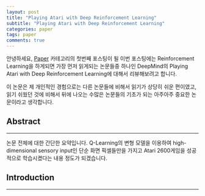 ```yaml
---
layout: post
title: "Playing Atari with Deep Reinforcement Learning"
subtitle: "Playing Atari with Deep Reinforcement Learning"
categories: paper
tags: paper
comments: true
---
```


안녕하세요, [Paper](https://twice154.github.io/category/paper/) 카테고리의 첫번째 포스팅이 될 이번 포스팅에는 Reinforcement Learning을 하게되면 가장 먼저 읽게되는 논문들중 하나인 DeepMind의 Playing Atari with Deep Reinforcement Learning에 대해서 리뷰해보려고 합니다.

이 논문은 제 개인적인 경험으로는 다른 논문들에 비해서 읽기가 상당히 쉬운 편이였고, 읽기 쉬웠던 것에 비해서 뒤에 나오는 수많은 논문들의 기초가 되는 아주아주 중요한 논문이라고 생각합니다.

## Abstract
****
논문 전체에 대한 간단한 요약입니다.
Q-Learning의 변형 모델을 이용하여 high-dimensional sensory input인 단순 화면 픽셀들만을 가지고 Atari 2600게임을 성공적으로 학습시켰다는 내용 정도가 되겠습니다.

## Introduction
****
